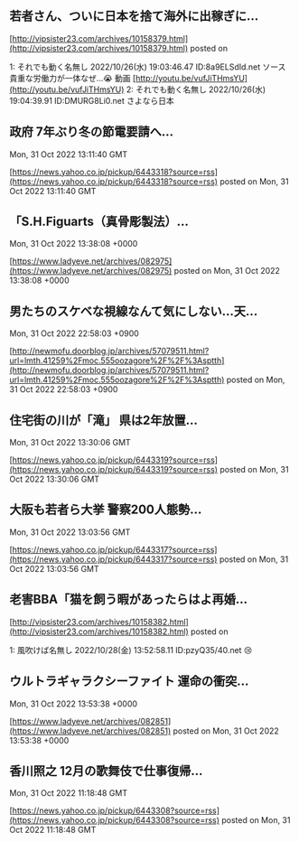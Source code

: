 

## 若者さん、ついに日本を捨て海外に出稼ぎに...
  

[http://vipsister23.com/archives/10158379.html](http://vipsister23.com/archives/10158379.html)
posted on 

<!--more-->

1: それでも動く名無し 2022/10/26(水) 19:03:46.47 ID:8a9ELSdId.net ソース 貴重な労働力が一体なぜ…😭 動画 [http://youtu.be/vufJiTHmsYU](http://youtu.be/vufJiTHmsYU) 2: それでも動く名無し 2022/10/26(水) 19:04:39.91 ID:DMURG8Li0.net さよなら日本

## 政府 7年ぶり冬の節電要請へ...
  Mon, 31 Oct 2022 13:11:40 GMT

[https://news.yahoo.co.jp/pickup/6443318?source=rss](https://news.yahoo.co.jp/pickup/6443318?source=rss)
posted on Mon, 31 Oct 2022 13:11:40 GMT

<!--more-->



## 「S.H.Figuarts（真骨彫製法）...
  Mon, 31 Oct 2022 13:38:08 +0000

[https://www.ladyeve.net/archives/082975](https://www.ladyeve.net/archives/082975)
posted on Mon, 31 Oct 2022 13:38:08 +0000

<!--more-->



## 男たちのスケベな視線なんて気にしない…天...
  Mon, 31 Oct 2022 22:58:03 +0900

[http://newmofu.doorblog.jp/archives/57079511.html?url=lmth.41259%2Fmoc.555oozagore%2F%2F%3Asptth](http://newmofu.doorblog.jp/archives/57079511.html?url=lmth.41259%2Fmoc.555oozagore%2F%2F%3Asptth)
posted on Mon, 31 Oct 2022 22:58:03 +0900

<!--more-->



## 住宅街の川が「滝」 県は2年放置...
  Mon, 31 Oct 2022 13:30:06 GMT

[https://news.yahoo.co.jp/pickup/6443319?source=rss](https://news.yahoo.co.jp/pickup/6443319?source=rss)
posted on Mon, 31 Oct 2022 13:30:06 GMT

<!--more-->



## 大阪も若者ら大挙 警察200人態勢...
  Mon, 31 Oct 2022 13:03:56 GMT

[https://news.yahoo.co.jp/pickup/6443317?source=rss](https://news.yahoo.co.jp/pickup/6443317?source=rss)
posted on Mon, 31 Oct 2022 13:03:56 GMT

<!--more-->



## 老害BBA「猫を飼う暇があったらはよ再婚...
  

[http://vipsister23.com/archives/10158382.html](http://vipsister23.com/archives/10158382.html)
posted on 

<!--more-->

1: 風吹けば名無し 2022/10/28(金) 13:52:58.11 ID:pzyQ35/40.net 😢

## ウルトラギャラクシーファイト 運命の衝突...
  Mon, 31 Oct 2022 13:53:38 +0000

[https://www.ladyeve.net/archives/082851](https://www.ladyeve.net/archives/082851)
posted on Mon, 31 Oct 2022 13:53:38 +0000

<!--more-->



## 香川照之 12月の歌舞伎で仕事復帰...
  Mon, 31 Oct 2022 11:18:48 GMT

[https://news.yahoo.co.jp/pickup/6443308?source=rss](https://news.yahoo.co.jp/pickup/6443308?source=rss)
posted on Mon, 31 Oct 2022 11:18:48 GMT

<!--more-->


